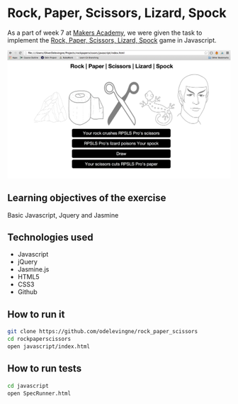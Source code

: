 Rock, Paper, Scissors, Lizard, Spock
===

As a part of week 7 at [Makers Academy], we were given the task to implement the [Rock, Paper, Scissors, Lizard, Spock] game in Javascript.

![](javascript/images/screenshot.png)


Learning objectives of the exercise
----
Basic Javascript, Jquery and Jasmine

Technologies used
----
- Javascript
- jQuery
- Jasmine.js
- HTML5
- CSS3
- Github

How to run it
----
```sh
git clone https://github.com/odelevingne/rock_paper_scissors
cd rockpaperscissors
open javascript/index.html
```
How to run tests
----
```sh
cd javascript
open SpecRunner.html
```



[Makers Academy]:http://www.makersacademy.com
[Rock, Paper, Scissors, Lizard, Spock]:http://en.wikipedia.org/wiki/Rock-paper-scissors-lizard-Spock
